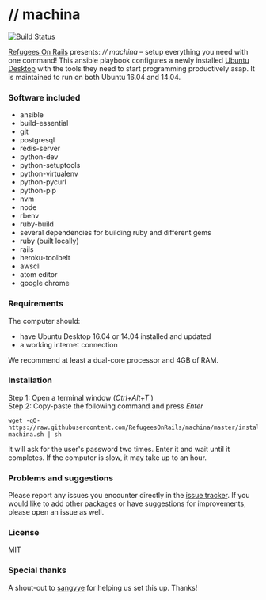# // machina

[![Build Status](https://travis-ci.org/RefugeesOnRails/machina.svg?branch=master)](https://travis-ci.org/RefugeesOnRails/machina)

[Refugees On Rails](http://refugeesonrails.org) presents: _// machina_ – setup everything you need with one command! This ansible playbook configures a newly installed [Ubuntu Desktop](http://www.ubuntu.com/download/desktop) with the tools they need to start programming productively asap. It is maintained to run on both Ubuntu 16.04 and 14.04.

### Software included

* ansible
* build-essential
* git
* postgresql
* redis-server
* python-dev
* python-setuptools
* python-virtualenv
* python-pycurl
* python-pip
* nvm
* node
* rbenv
* ruby-build
* several dependencies for building ruby and different gems
* ruby (built locally)
* rails
* heroku-toolbelt
* awscli
* atom editor
* google chrome

### Requirements

The computer should:
* have Ubuntu Desktop 16.04 or 14.04 installed and updated
* a working internet connection

We recommend at least a dual-core processor and 4GB of RAM.

### Installation

Step 1: Open a terminal window (_Ctrl+Alt+T_ )   
Step 2: Copy-paste the following command and press _Enter_
```
wget -qO- https://raw.githubusercontent.com/RefugeesOnRails/machina/master/install-machina.sh | sh
```

It will ask for the user's password two times. Enter it and wait until it completes. If the computer is slow, it may take up to an hour.

### Problems and suggestions

Please report any issues you encounter directly in the [issue tracker](https://github.com/RefugeesOnRails/machina/issues). If you would like to add other packages or have suggestions for improvements, please open an issue as well.

### License

MIT

### Special thanks

A shout-out to [sangyye](http://twitter.com/sangyye) for helping us set this up. Thanks!
